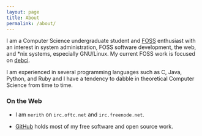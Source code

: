 ```yaml
---
layout: page
title: About
permalink: /about/
---
```


I am a Computer Science undergraduate student and
[FOSS](https://en.wikipedia.org/wiki/Free_and_open-source_software)
enthusiast with an interest in system administration, FOSS software development,
the web, and *nix systems, especially GNU/Linux. My current FOSS work is focused
on [debci](https://ci.debian.net).

I am experienced in several programming languages such as C, Java, Python, and
Ruby and I have a tendency to dabble in theoretical Computer Science from time
to time.

### On the Web

  * I am `nerith` on `irc.oftc.net` and `irc.freenode.net`.

  * [GitHub](https://github.com/nerith/) holds most of my free software and open
source work.
